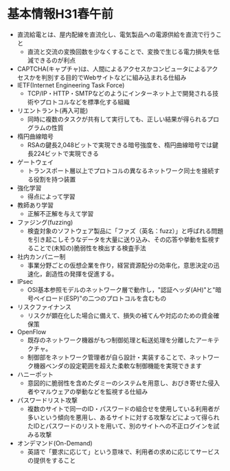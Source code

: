 # 基本情報H31春午前

* 直流給電とは、屋内配線を直流化し、電気製品への電源供給を直流で行うこと
  * 直流と交流の変換回数を少なくすることで、変換で生じる電力損失を低減できるのが利点
* CAPTCHA(キャプチャ)は、人間によるアクセスかコンピュータによるアクセスかを判別する目的でWebサイトなどに組み込まれる仕組み
* IETF(Internet Engineering Task Force)
  * TCP/IP・HTTP・SMTPなどのようにインターネット上で開発される技術やプロトコルなどを標準化する組織
* リエントラント(再入可能)
  * 同時に複数のタスクが共有して実行しても、正しい結果が得られるプログラムの性質
* 楕円曲線暗号
  * RSAの鍵長2,048ビットで実現できる暗号強度を、楕円曲線暗号では鍵長224ビットで実現できる
* ゲートウェイ
  * トランスポート層以上でプロトコルの異なるネットワーク同士を接続する役割を持つ装置
* 強化学習
  * 得点によって学習
* 教師あり学習
  * 正解不正解を与えて学習
* ファジング(fuzzing)
  * 検査対象のソフトウェア製品に「ファズ（英名：fuzz）」と呼ばれる問題を引き起こしそうなデータを大量に送り込み、その応答や挙動を監視することで(未知の)脆弱性を検出する検査手法
* 社内カンパニー制
  * 事業分野ごとの仮想企業を作り，経営資源配分の効率化，意思決定の迅速化，創造性の発揮を促進する。
* IPsec
  * OSI基本参照モデルのネットワーク層で動作し，"認証ヘッダ(AH)"と"暗号ペイロード(ESP)"の二つのプロトコルを含むもの
* リスクファイナンス
  * リスクが顕在化した場合に備えて、損失の補てんや対応のための資金確保策
* OpenFlow
  * 既存のネットワーク機器がもつ制御処理と転送処理を分離したアーキテクチャ。
  * 制御部をネットワーク管理者が自ら設計・実装することで、ネットワーク機器ベンダの設定範囲を超えた柔軟な制御機能を実現できます
* ハニーポット
  * 意図的に脆弱性を含めたダミーのシステムを用意し、おびき寄せた侵入者やマルウェアの挙動などを監視する仕組み
* パスワードリスト攻撃
  * 複数のサイトで同一のID・パスワードの組合せを使用している利用者が多いという傾向を悪用し、あるサイトに対する攻撃などによって得られたIDとパスワードのリストを用いて、別のサイトへの不正ログインを試みる攻撃
* オンデマンド(On-Demand)
  * 英語で「要求に応じて」という意味で、利用者の求めに応じてサービスの提供をすること